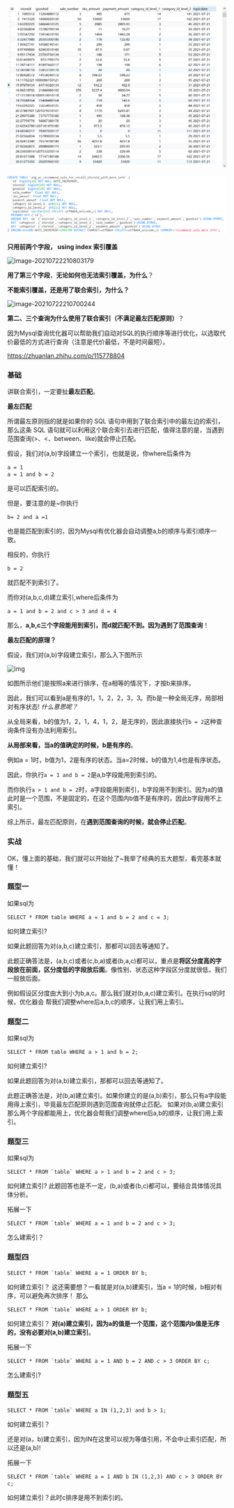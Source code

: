![image-20210722210239650](..\typora-user-images\image-20210722210239650.png)

![image-20210722210320208](..\typora-user-images\image-20210722210320208.png)

**只用前两个字段， using index 索引覆盖**

![image-20210722210803179](C:\Users\Administrator\AppData\Roaming\Typora\typora-user-images\image-20210722210803179.png)

**用了第三个字段**，**无论如何也无法索引覆盖，为什么**？

**不能索引覆盖，还是用了联合索引，为什么？**

![image-20210722210700244](C:\Users\Administrator\AppData\Roaming\Typora\typora-user-images\image-20210722210700244.png)





**第二、三个查询为什么使用了联合索引（不满足最左匹配原则）**？

因为Mysql查询优化器可以帮助我们自动对SQL的执行顺序等进行优化，以选取代价最低的方式进行查询（注意是代价最低，不是时间最短）。

https://zhuanlan.zhihu.com/p/115778804

### 基础

讲联合索引，一定要扯**最左匹配**。

**最左匹配**

所谓最左原则指的就是如果你的 SQL 语句中用到了联合索引中的最左边的索引，那么这条 SQL 语句就可以利用这个联合索引去进行匹配，值得注意的是，当遇到范围查询(>、<、between、like)就会停止匹配。

假设，我们对(a,b)字段建立一个索引，也就是说，你where后条件为

```text
a = 1
a = 1 and b = 2
```

是可以匹配索引的。

但是，要注意的是~你执行

```text
b= 2 and a =1
```

也是能匹配到索引的，因为Mysql有优化器会自动调整a,b的顺序与索引顺序一致。 

相反的，你执行

```text
b = 2
```

就匹配不到索引了。 

而你对(a,b,c,d)建立索引,where后条件为

```text
a = 1 and b = 2 and c > 3 and d = 4
```

那么，**a,b,c三个字段能用到索引，而d就匹配不到。因为遇到了范围查询**！

**最左匹配的原理？**

假设，我们对(a,b)字段建立索引，那么入下图所示

![img](https://pic2.zhimg.com/80/v2-fcde0ef783885b6b17999f39ca2808b5_720w.jpg)



如图所示他们是按照a来进行排序，在a相等的情况下，才按b来排序。

因此，我们可以看到a是有序的1，1，2，2，3，3。而b是一种全局无序，局部相对有序状态! *什么意思呢？*

从全局来看，b的值为1，2，1，4，1，2，是无序的，因此直接执行`b = 2`这种查询条件没有办法利用索引。

**从局部来看，当a的值确定的时候，b是有序的**。

例如a = 1时，b值为1，2是有序的状态。当a=2时候，b的值为1,4也是有序状态。 

因此，你执行`a = 1 and b = 2`是a,b字段能用到索引的。

而你执行`a > 1 and b = 2`时，a字段能用到索引，b字段用不到索引。因为a的值此时是一个范围，不是固定的，在这个范围内b值不是有序的，因此b字段用不上索引。

综上所示，最左匹配原则，在**遇到范围查询的时候，就会停止匹配**。



### 实战

OK，懂上面的基础，我们就可以开始扯了~我举了经典的五大题型，看完基本就懂！

### 题型一

如果sql为

```text
SELECT * FROM table WHERE a = 1 and b = 2 and c = 3;
```

如何建立索引?

如果此题回答为对(a,b,c)建立索引，那都可以回去等通知了。 

此题正确答法是，(a,b,c)或者(c,b,a)或者(b,a,c)都可以，重点是**将区分度高的字段放在前面，区分度低的字段放后面**。像性别、状态这种字段区分度就很低，我们一般放后面。

例如假设区分度由大到小为b,a,c。那么我们就对(b,a,c)建立索引。在执行sql的时候，优化器会 帮我们调整where后a,b,c的顺序，让我们用上索引。

### 题型二

如果sql为

```text
SELECT * FROM table WHERE a > 1 and b = 2;
```

如何建立索引?

如果此题回答为对(a,b)建立索引，那都可以回去等通知了。 

此题正确答法是，对(b,a)建立索引。如果你建立的是(a,b)索引，那么只有a字段能用得上索引，毕竟最左匹配原则遇到范围查询就停止匹配。 如果对(b,a)建立索引那么两个字段都能用上，优化器会帮我们调整where后a,b的顺序，让我们用上索引。



### 题型三

如果sql为

```text
SELECT * FROM `table` WHERE a > 1 and b = 2 and c > 3;
```

如何建立索引? 此题回答也是不一定，(b,a)或者(b,c)都可以，要结合具体情况具体分析。

拓展一下

```text
SELECT * FROM `table` WHERE a = 1 and b = 2 and c > 3;
```

怎么建索引？



### 题型四

```text
SELECT * FROM `table` WHERE a = 1 ORDER BY b;
```

如何建立索引？ 这还需要想？一看就是对(a,b)建索引，当a = 1的时候，b相对有序，可以避免再次排序！ 那么

```text
SELECT * FROM `table` WHERE a > 1 ORDER BY b;
```

如何建立索引？ **对(a)建立索引，因为a的值是一个范围，这个范围内b值是无序的，没有必要对(a,b)建立索引**。

拓展一下

```text
SELECT * FROM `table` WHERE a = 1 AND b = 2 AND c > 3 ORDER BY c;
```

怎么建索引?



### 题型五

```text
SELECT * FROM `table` WHERE a IN (1,2,3) and b > 1;
```

如何建立索引？

还是对(a，b)建立索引，因为IN在这里可以视为等值引用，不会中止索引匹配，所以还是(a,b)!

拓展一下

```text
SELECT * FROM `table` WHERE a = 1 AND b IN (1,2,3) AND c > 3 ORDER BY c;
```

如何建立索引？此时c排序是用不到索引的。

